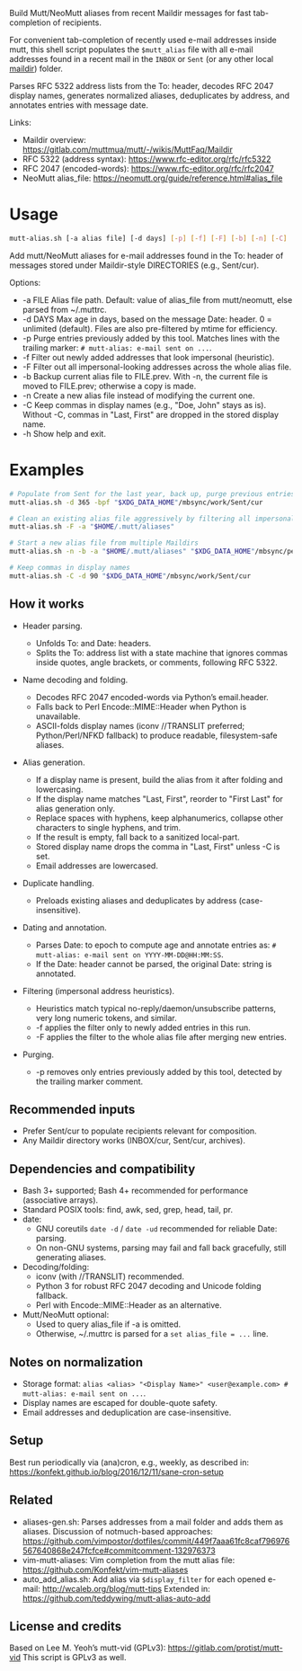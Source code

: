 Build Mutt/NeoMutt aliases from recent Maildir messages for fast tab-completion of recipients.

For convenient tab-completion of recently used e-mail addresses inside mutt, this shell script populates the `$mutt_alias` file with all e-mail addresses found in a recent mail in the `INBOX` or `Sent` (or any other local [maildir](https://gitlab.com/muttmua/mutt/-/wikis/MuttFaq/Maildir)) folder.

Parses RFC 5322 address lists from the To: header, decodes RFC 2047 display names, generates normalized aliases, deduplicates by address, and annotates entries with message date.

Links:
- Maildir overview: https://gitlab.com/muttmua/mutt/-/wikis/MuttFaq/Maildir
- RFC 5322 (address syntax): https://www.rfc-editor.org/rfc/rfc5322
- RFC 2047 (encoded-words): https://www.rfc-editor.org/rfc/rfc2047
- NeoMutt alias_file: https://neomutt.org/guide/reference.html#alias_file

# Usage

```sh
mutt-alias.sh [-a alias file] [-d days] [-p] [-f] [-F] [-b] [-n] [-C] [-h] DIRECTORIES
```

Add mutt/NeoMutt aliases for e-mail addresses found in the To: header of messages stored under Maildir-style DIRECTORIES (e.g., Sent/cur).

Options:
- -a FILE       Alias file path.
                Default: value of alias_file from mutt/neomutt, else parsed from ~/.muttrc.
- -d DAYS       Max age in days, based on the message Date: header. 0 = unlimited (default).
                Files are also pre-filtered by mtime for efficiency.
- -p            Purge entries previously added by this tool.
                Matches lines with the trailing marker: `# mutt-alias: e-mail sent on ...`.
- -f            Filter out newly added addresses that look impersonal (heuristic).
- -F            Filter out all impersonal-looking addresses across the whole alias file.
- -b            Backup current alias file to FILE.prev.
                With -n, the current file is moved to FILE.prev; otherwise a copy is made.
- -n            Create a new alias file instead of modifying the current one.
- -C            Keep commas in display names (e.g., "Doe, John" stays as is).
                Without -C, commas in "Last, First" are dropped in the stored display name.
- -h            Show help and exit.

# Examples

```sh
# Populate from Sent for the last year, back up, purge previous entries, and filter new impersonal addresses
mutt-alias.sh -d 365 -bpf "$XDG_DATA_HOME"/mbsync/work/Sent/cur

# Clean an existing alias file aggressively by filtering all impersonal addresses
mutt-alias.sh -F -a "$HOME/.mutt/aliases"

# Start a new alias file from multiple Maildirs
mutt-alias.sh -n -b -a "$HOME/.mutt/aliases" "$XDG_DATA_HOME"/mbsync/personal/Sent/cur "$XDG_DATA_HOME"/mbsync/work/Sent/cur

# Keep commas in display names
mutt-alias.sh -C -d 90 "$XDG_DATA_HOME"/mbsync/work/Sent/cur
```

## How it works

- Header parsing.
  - Unfolds To: and Date: headers.
  - Splits the To: address list with a state machine that ignores commas inside quotes, angle brackets, or comments, following RFC 5322.

- Name decoding and folding.
  - Decodes RFC 2047 encoded-words via Python’s email.header.
  - Falls back to Perl Encode::MIME::Header when Python is unavailable.
  - ASCII-folds display names (iconv //TRANSLIT preferred; Python/Perl/NFKD fallback) to produce readable, filesystem-safe aliases.

- Alias generation.
  - If a display name is present, build the alias from it after folding and lowercasing.
  - If the display name matches "Last, First", reorder to "First Last" for alias generation only.
  - Replace spaces with hyphens, keep alphanumerics, collapse other characters to single hyphens, and trim.
  - If the result is empty, fall back to a sanitized local-part.
  - Stored display name drops the comma in "Last, First" unless -C is set.
  - Email addresses are lowercased.

- Duplicate handling.
  - Preloads existing aliases and deduplicates by address (case-insensitive).

- Dating and annotation.
  - Parses Date: to epoch to compute age and annotate entries as:
    `# mutt-alias: e-mail sent on YYYY-MM-DD@HH:MM:SS`.
  - If the Date: header cannot be parsed, the original Date: string is annotated.

- Filtering (impersonal address heuristics).
  - Heuristics match typical no-reply/daemon/unsubscribe patterns, very long numeric tokens, and similar.
  - -f applies the filter only to newly added entries in this run.
  - -F applies the filter to the whole alias file after merging new entries.

- Purging.
  - -p removes only entries previously added by this tool, detected by the trailing marker comment.

## Recommended inputs

- Prefer Sent/cur to populate recipients relevant for composition.
- Any Maildir directory works (INBOX/cur, Sent/cur, archives).

## Dependencies and compatibility

- Bash 3+ supported; Bash 4+ recommended for performance (associative arrays).
- Standard POSIX tools: find, awk, sed, grep, head, tail, pr.
- date:
  - GNU coreutils `date -d` / `date -ud` recommended for reliable Date: parsing.
  - On non-GNU systems, parsing may fail and fall back gracefully, still generating aliases.
- Decoding/folding:
  - iconv (with //TRANSLIT) recommended.
  - Python 3 for robust RFC 2047 decoding and Unicode folding fallback.
  - Perl with Encode::MIME::Header as an alternative.
- Mutt/NeoMutt optional:
  - Used to query alias_file if -a is omitted.
  - Otherwise, ~/.muttrc is parsed for a `set alias_file = ...` line.

## Notes on normalization

- Storage format: `alias <alias> "<Display Name>" <user@example.com> # mutt-alias: e-mail sent on ...`.
- Display names are escaped for double-quote safety.
- Email addresses and deduplication are case-insensitive.

## Setup

Best run periodically via (ana)cron, e.g., weekly, as described in:
https://konfekt.github.io/blog/2016/12/11/sane-cron-setup

## Related

- aliases-gen.sh:
  Parses addresses from a mail folder and adds them as aliases.
  Discussion of notmuch-based approaches: https://github.com/vimpostor/dotfiles/commit/449f7aaa61fc8caf796976567640868e247fcfce#commitcomment-132976373
- vim-mutt-aliases:
  Vim completion from the mutt alias file: https://github.com/Konfekt/vim-mutt-aliases
- auto_add_alias.sh:
  Add alias via `$display_filter` for each opened e-mail:
  http://wcaleb.org/blog/mutt-tips
  Extended in: https://github.com/teddywing/mutt-alias-auto-add

## License and credits

Based on Lee M. Yeoh’s mutt-vid (GPLv3): https://gitlab.com/protist/mutt-vid
This script is GPLv3 as well.

